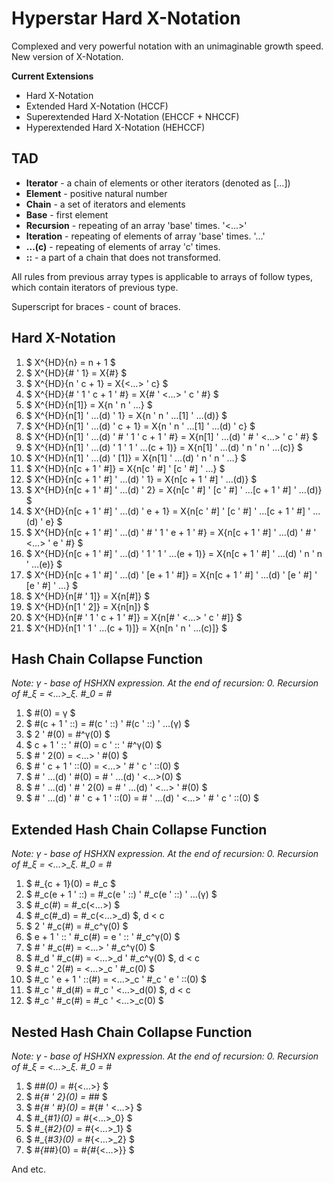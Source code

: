 # Hyperstar Hard X-Notation

Complexed and very powerful notation with an unimaginable growth speed. New version of X-Notation.

**Current Extensions**
- Hard X-Notation
- Extended Hard X-Notation (HCCF)
- Superextended Hard X-Notation (EHCCF + NHCCF)
- Hyperextended Hard X-Notation (HEHCCF)

## TAD

- **Iterator** - a chain of elements or other iterators (denoted as [...])
- **Element** - positive natural number
- **Chain** - a set of iterators and elements
- **Base** - first element
- **Recursion** - repeating of an array 'base' times. '<...>'
- **Iteration** - repeating of elements of array 'base' times. '...'
- **...(c)** - repeating of elements of array 'c' times.
- **::** - a part of a chain that does not transformed.

All rules from previous array types is applicable to arrays of follow types, which contain iterators of previous type.

Superscript for braces - count of braces.

## Hard X-Notation

1. $ X^{HD}\{n\} = n + 1 $
2. $ X^{HD}\{\# ' 1\} = X\{\#\} $
3. $ X^{HD}\{n ' c + 1\} = X\{<…> ' c\} $
4. $ X^{HD}\{\# ' 1 ' c + 1 ' \#\} = X\{\# ' <…> ' c ' \#\} $
5. $ X^{HD}\{n[1]\} = X\{n ' n ' …\} $
6. $ X^{HD}\{n[1] ' …(d) ' 1\} = X\{n ' n ' …[1] ' …(d)\} $
7. $ X^{HD}\{n[1] ' …(d) ' c + 1\} = X\{n ' n ' …[1] ' …(d) ' c\} $
8. $ X^{HD}\{n[1] ' …(d) ' \# ' 1 ' c + 1 ' \#\} = X\{n[1] ' …(d) ' \# ' <…> ' c ' \#\} $
9. $ X^{HD}\{n[1] ' …(d) ' 1 ' 1 ' …(c + 1)\} = X\{n[1] ' …(d) ' n ' n ' …(c)\} $
10. $ X^{HD}\{n[1] ' …(d) ' [1]\} = X\{n[1] ' …(d) ' n ' n ' …\} $
11. $ X^{HD}\{n[c + 1 ' \#]\} = X\{n[c ' \#] ' [c ' \#] ' …\} $
12. $ X^{HD}\{n[c + 1 ' \#] ' …(d) ' 1\} = X\{n[c + 1 ' \#] ' …(d)\} $
12. $ X^{HD}\{n[c + 1 ' \#] ' …(d) ' 2\} = X\{n[c ' \#] ' [c ' \#] ' …[c + 1 ' \#] ' …(d)\} $
13. $ X^{HD}\{n[c + 1 ' \#] ' …(d) ' e + 1\} = X\{n[c ' \#] ' [c ' \#] ' …[c + 1 ' \#] ' …(d) ' e\} $
14. $ X^{HD}\{n[c + 1 ' \#] ' …(d) ' \# ' 1 ' e + 1 ' \#\} = X\{n[c + 1 ' \#] ' …(d) ' \# ' <…> ' e ' \#\} $
15. $ X^{HD}\{n[c + 1 ' \#] ' …(d) ' 1 ' 1 ' …(e + 1)\} = X\{n[c + 1 ' \#] ' …(d) ' n ' n ' …(e)\} $
16. $ X^{HD}\{n[c + 1 ' \#] ' …(d) ' [e + 1 ' \#]\} = X\{n[c + 1 ' \#] ' …(d) ' [e ' \#] ' [e ' \#] ' …\} $
17. $ X^{HD}\{n[\# ' 1]\} = X\{n[\#]\} $
17. $ X^{HD}\{n[1 ' 2]\} = X\{n[n]\} $
18. $ X^{HD}\{n[\# ' 1 ' c + 1 ' \#]\} = X\{n[\# ' <…> ' c ' \#]\} $
19. $ X^{HD}\{n[1 ' 1 ' …(c + 1)]\} = X\{n[n ' n ' …(c)]\} $

## Hash Chain Collapse Function

*Note: γ - base of HSHXN expression. At the end of recursion: 0. Recursion of #_ξ = <...>_ξ. #_0 = #*

1. $ \#(0) = γ $
2. $ \#(c + 1 ' ::) = \#(c ' ::) ' \#(c ' ::) ' …(γ) $
3. $ 2 ' \#(0) = \#^γ(0) $
4. $ c + 1 ' :: ' \#(0) = c ' :: ' \#^γ(0) $
5. $ \# ' 2(0) = <…> ' \#(0) $
6. $ \# ' c + 1 ' ::(0) = <…> ' \# ' c ' ::(0) $
7. $ \# ' …(d) ' \#(0) = \# ' …(d) ' <…>(0) $
8. $ \# ' …(d) ' \# ' 2(0) = \# ' …(d) ' <…> ' \#(0) $
9. $ \# ' …(d) ' \# ' c + 1 ' ::(0) = \# ' …(d) ' <…> ' \# ' c ' ::(0) $

## Extended Hash Chain Collapse Function

*Note: γ - base of HSHXN expression. At the end of recursion: 0. Recursion of #_ξ = <...>_ξ. #_0 = #*

1. $ \#_{c + 1}(0) = \#_c $
2. $ \#_c(e + 1 ' ::) = \#_c(e ' ::) ' \#_c(e ' ::) ' …(γ) $
3. $ \#_c(\#) = \#_c(<…>) $
4. $ \#_c(\#_d) = \#_c(<…>_d) $, d < c
5. $ 2 ' \#_c(\#) = \#_c^γ(0) $
6. $ e + 1 ' :: ' \#_c(\#) = e ' :: ' \#_c^γ(0) $
7. $ \# ' \#_c(\#) = <…> ' \#_c^γ(0) $
8. $ \#_d ' \#_c(\#) = <…>_d ' \#_c^γ(0) $, d < c
9. $ \#_c ' 2(\#) = <…>_c ' \#_c(0) $
10. $ \#_c ' e + 1 ' ::(\#) = <…>_c ' \#_c ' e ' ::(0) $
11. $ \#_c ' \#_d(\#) = \#_c ' <…>_d(0) $, d < c
12. $ \#_c ' \#_c(\#) = \#_c ' <…>_c(0) $

## Nested Hash Chain Collapse Function

*Note: γ - base of HSHXN expression. At the end of recursion: 0. Recursion of #_ξ = <...>_ξ. #_0 = #*

1. $ \#_\#(0) = \#_{<…>} $
2. $ \#_{\# ' 2}(0) = \#_\# $
3. $ \#_{\# ' \#}(0) = \#_{\# ' <…>} $
4. $ \#_{\#_1}(0) = \#_{<…>_0} $
5. $ \#_{\#_2}(0) = \#_{<…>_1} $
6. $ \#_{\#_3}(0) = \#_{<…>_2} $
7. $ \#_{\#_\#}(0) = \#_{\#_{<…>}} $


And etc.

